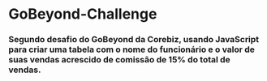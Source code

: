 # GoBeyond-Challenge

### Segundo desafio do GoBeyond da Corebiz, usando JavaScript para criar uma tabela com o nome do funcionário e o valor de suas vendas acrescido de comissão de 15% do total de vendas.
